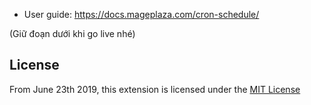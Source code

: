 - User guide: https://docs.mageplaza.com/cron-schedule/


(Giữ đoạn dưới khi go live nhé)

## License

From June 23th 2019, this extension is licensed under the [MIT License](https://github.com/mageplaza/magento-2-cron-schedule/blob/master/LICENSE)
